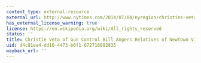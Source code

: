 ```yaml
---
content_type: external-resource
external_url: http://www.nytimes.com/2014/07/04/nyregion/christies-veto-of-gun-control-bill-angers-relatives-of-newtown-victims-sandy-hook.html
has_external_license_warning: true
license: https://en.wikipedia.org/wiki/All_rights_reserved
status: ''
title: Christie Veto of Gun Control Bill Angers Relatives of Newtown Victims
uid: d4c91ea4-dd16-4473-b6f1-672716882835
wayback_url: ''
---
```

